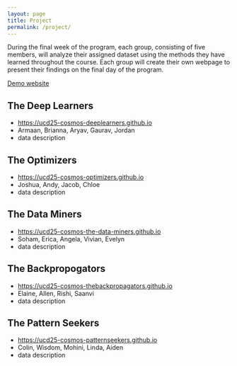 ```yaml
---
layout: page
title: Project
permalink: /project/
---
```

During the final week of the program, each group, consisting of five members, will analyze their assigned dataset using the methods they have learned throughout the course. Each group will create their own webpage to present their findings on the final day of the program.

[Demo website](https://wonjun-seo.github.io/cosmos-demo/)

## The Deep Learners
- <https://ucd25-cosmos-deeplearners.github.io>
- Armaan, Brianna, Aryav, Gaurav, Jordan
- data description

## The Optimizers 
- <https://ucd25-cosmos-optimizers.github.io>
- Joshua, Andy, Jacob, Chloe
- data description

## The Data Miners
- <https://ucd25-cosmos-the-data-miners.github.io>
- Soham, Erica, Angela, Vivian, Evelyn
- data description

## The Backpropogators
- <https://ucd25-cosmos-thebackpropagators.github.io>
- Elaine, Allen, Rishi, Saanvi
- data description

## The Pattern Seekers
- <https://ucd25-cosmos-patternseekers.github.io>
- Colin, Wisdom, Mohini, Linda, Aiden
- data description
